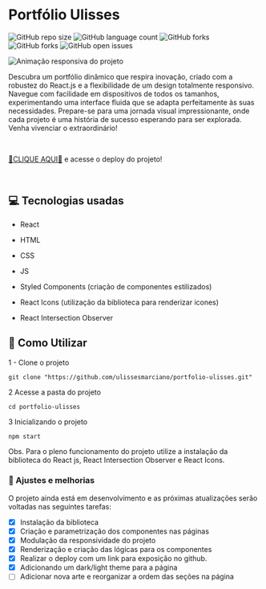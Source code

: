 # Portfólio Ulisses 

![GitHub repo size](https://img.shields.io/github/repo-size/ulissesmarciano/portfolio-ulisses?style=for-the-badge)
![GitHub language count](https://img.shields.io/github/languages/count/ulissesmarciano/portfolio-ulisses?style=for-the-badge)
![GitHub forks](https://img.shields.io/github/forks/ulissesmarciano/portfolio-ulisses?style=for-the-badge)
![GitHub forks](https://img.shields.io/github/forks/ulissesmarciano/portfolio-ulisses?style=for-the-badge)
![GitHub open issues](https://img.shields.io/github/issues/ulissesmarciano/portfolio-ulisses?style=for-the-badge)

<img src="./src/assets/readme/apresentacao.gif" alt="Animação responsiva do projeto">


<br>


Descubra um portfólio dinâmico que respira inovação, criado com a robustez do React.js e a flexibilidade de um design totalmente responsivo. Navegue com facilidade em dispositivos de todos os tamanhos, experimentando uma interface fluida que se adapta perfeitamente às suas necessidades. Prepare-se para uma jornada visual impressionante, onde cada projeto é uma história de sucesso esperando para ser explorada. Venha vivenciar o extraordinário!

<br>

<a href="https://portfolio-ulisses.vercel.app/" target="_blank">🎁CLIQUE AQUI🎁</a> e acesse o deploy do projeto!

<br>

## 💻 Tecnologias usadas
- React
- HTML
- CSS
- JS


- Styled Components (criação de componentes estilizados)
- React Icons (utilização da biblioteca para renderizar icones)
- React Intersection Observer

## 🚀 Como Utilizar

1 - Clone o projeto

```
git clone "https://github.com/ulissesmarciano/portfolio-ulisses.git"
```
2 Acesse a pasta do projeto

```
cd portfolio-ulisses
```

3 Inicializando o projeto

```
npm start
```

Obs. Para o pleno funcionamento do projeto utilize a instalação da biblioteca do React js, React Intersection Observer e React Icons.



### 🧰 Ajustes e melhorias

O projeto ainda está em desenvolvimento e as próximas atualizações serão voltadas nas seguintes tarefas:

- [x] Instalação da biblioteca
- [x] Criação e parametrização dos componentes nas páginas
- [x] Modulação da responsividade do projeto
- [x] Renderização e criação das lógicas para os componentes
- [x] Realizar o deploy com um link para exposição no github.
- [x] Adicionando um dark/light theme para a página
- [ ] Adicionar nova arte e reorganizar a ordem das seções na página

